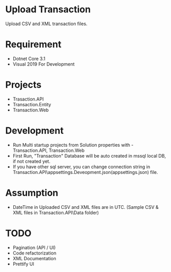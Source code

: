 # Upload Transaction
Upload CSV and XML transaction files.

# Requirement
- Dotnet Core 3.1
- Visual 2019 For Development 

# Projects
- Trasaction.API
- Transaction.Entity
- Transaction.Web

# Development
- Run Multi startup projects from Solution properties with - Transaction.API, Transaction.Web 
- First Run, "Transaction" Database will be auto created in mssql local DB, if not created yet.  
- If you have other sql server, you can change connection string in Transaction.API\appsettings.Deveopment.json(appsettings.json) file.

# Assumption
- DateTime in Uploaded CSV and XML files are in UTC. (Sample CSV & XML files in Transaction.API\Data folder)

# TODO
- Pagination (API / UI)
- Code refactorization
- XML Documentation
- Prettify UI
